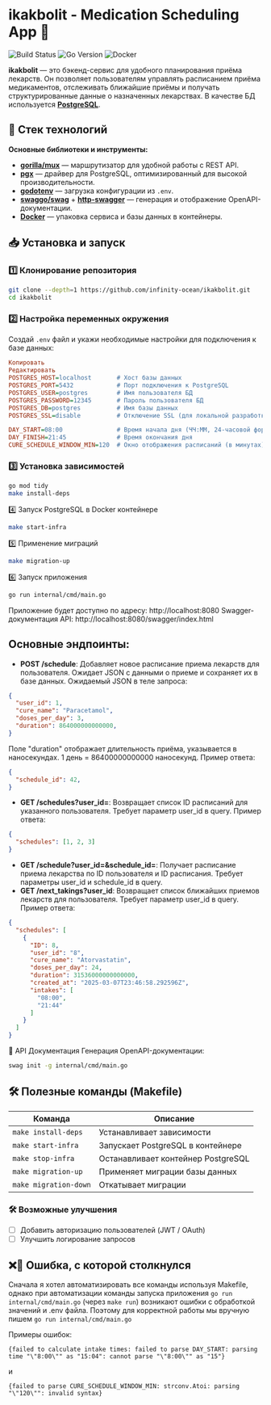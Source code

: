 # ikakbolit - Medication Scheduling App 🏥

![Build Status](https://img.shields.io/badge/build-passing-brightgreen)
![Go Version](https://img.shields.io/badge/Go-1.23.3-blue)
![Docker](https://img.shields.io/badge/Docker-Supported-blue)

**ikakbolit** — это бэкенд-сервис для удобного планирования приёма лекарств. Он позволяет пользователям управлять расписанием приёма медикаментов, отслеживать ближайшие приёмы и получать структурированные данные о назначенных лекарствах. В качестве БД используется **[PostgreSQL](https://www.postgresql.org)**.


## 🚀 Стек технологий

**Основные библиотеки и инструменты:**
- **[gorilla/mux](https://github.com/gorilla/mux)** — маршрутизатор для удобной работы с REST API.
- **[pgx](https://github.com/jackc/pgx)** — драйвер для PostgreSQL, оптимизированный для высокой производительности.
- **[godotenv](https://github.com/joho/godotenv)** — загрузка конфигурации из `.env`.
- **[swaggo/swag](https://github.com/swaggo/swag)** + **[http-swagger](https://github.com/swaggo/http-swagger)** — генерация и отображение OpenAPI-документации.
- **[Docker](https://www.docker.com/)** — упаковка сервиса и базы данных в контейнеры.

## 📥 Установка и запуск

### 1️⃣ Клонирование репозитория
```sh
git clone --depth=1 https://github.com/infinity-ocean/ikakbolit.git
cd ikakbolit
```

### 2️⃣ Настройка переменных окружения
Создай `.env` файл и укажи необходимые настройки для подключения к базе данных:

```ini
Копировать
Редактировать
POSTGRES_HOST=localhost       # Хост базы данных
POSTGRES_PORT=5432            # Порт подключения к PostgreSQL
POSTGRES_USER=postgres        # Имя пользователя БД
POSTGRES_PASSWORD=12345       # Пароль пользователя БД
POSTGRES_DB=postgres          # Имя базы данных
POSTGRES_SSL=disable          # Отключение SSL (для локальной разработки)

DAY_START=08:00               # Время начала дня (ЧЧ:ММ, 24-часовой формат)
DAY_FINISH=21:45              # Время окончания дня
CURE_SCHEDULE_WINDOW_MIN=120  # Окно отображения расписаний (в минутах)
```

### 3️⃣ Установка зависимостей
```sh
go mod tidy
make install-deps
```

4️⃣ Запуск PostgreSQL в Docker контейнере
```sh
make start-infra
```

5️⃣ Применение миграций
```sh
make migration-up
```

6️⃣ Запуск приложения
```sh
go run internal/cmd/main.go
```

Приложение будет доступно по адресу: http://localhost:8080
Swagger-документация API: http://localhost:8080/swagger/index.html

## Основные эндпоинты:
- **POST /schedule**: Добавляет новое расписание приема лекарств для пользователя. Ожидает JSON с данными о приеме и сохраняет их в базе данных.
Ожидаемый JSON в теле запроса:
```json
{
  "user_id": 1,
  "cure_name": "Paracetamol",
  "doses_per_day": 3,
  "duration": 864000000000000,
}
```
Поле "duration" отображает длительность приёма, указывается в наносекундах. 1 день = 86400000000000 наносекунд.
Пример ответа:
```json
{
  "schedule_id": 42,
}
```
- **GET /schedules?user_id=**: Возвращает список ID расписаний для указанного пользователя. Требует параметр user_id в query.
Пример ответа:
```json
{
  "schedules": [1, 2, 3]
}
```
- **GET /schedule?user_id=&schedule_id=**: Получает расписание приема лекарства по ID пользователя и ID расписания. Требует параметры user_id и schedule_id в query.
- **GET /next_takings?user_id**: Возвращает список ближайших приемов лекарств для пользователя. Требует параметр user_id в query.
Пример ответа:
```json
{
  "schedules": [
    {
      "ID": 8,
      "user_id": "8",
      "cure_name": "Atorvastatin",
      "doses_per_day": 24,
      "duration": 31536000000000000,
      "created_at": "2025-03-07T23:46:58.292596Z",
      "intakes": [
        "08:00",
        "21:44"
      ]
    }
  ]
}
```

📌 API Документация
Генерация OpenAPI-документации:
```sh
swag init -g internal/cmd/main.go
```

## 🛠 Полезные команды (Makefile)

| Команда              | Описание                                         |
|----------------------|--------------------------------------------------|
| `make install-deps`  | Устанавливает зависимости                        |
| `make start-infra`   | Запускает PostgreSQL в контейнере                |
| `make stop-infra`    | Останавливает контейнер PostgreSQL               |
| `make migration-up`  | Применяет миграции базы данных                   |
| `make migration-down`| Откатывает миграции                              |

### 🛠 Возможные улучшения
* [ ] Добавить авторизацию пользователей (JWT / OAuth) 
* [ ] Улучшить логирование запросов

## ❌🔧 Ошибка, с которой столкнулся
Сначала я хотел автоматизировать все команды используя Makefile, однако при автоматизации команды запуска приложения ```go run internal/cmd/main.go``` (через ```make run```) возникают ошибки с обработкой значений и .env файла. Поэтому для корректной работы мы вручную пишем ```go run internal/cmd/main.go```

Примеры ошибок:
```
{failed to calculate intake times: failed to parse DAY_START: parsing time "\"8:00\"" as "15:04": cannot parse "\"8:00\"" as "15"}
```
и
```
{failed to parse CURE_SCHEDULE_WINDOW_MIN: strconv.Atoi: parsing "\"120\"": invalid syntax}
```
